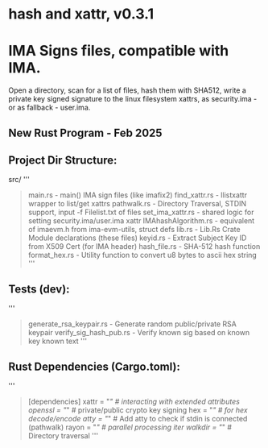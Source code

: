 # hash and xattr, v0.3.1
# IMA Signs files, compatible with IMA.
Open a directory, scan for a list of files, hash them with SHA512, write a private key signed signature 
to the linux filesystem xattrs, as security.ima - or as fallback - user.ima.

## New Rust Program - Feb 2025

## Project Dir Structure:
src/
'''
> main.rs		-	main() IMA sign files (like imafix2)
> find_xattr.rs	-	llistxattr wrapper to list/get xattrs
> pathwalk.rs	-	Directory Traversal, STDIN support, input -f Filelist.txt of files
> set_ima_xattr.rs - 	shared logic for setting security.ima/user.ima xattr
> IMAhashAlgorithm.rs - equivalent of imaevm.h from ima-evm-utils, struct defs
> lib.rs		-	Lib.Rs Crate Module declarations (these files)
> keyid.rs		-	Extract Subject Key ID from X509 Cert (for IMA header)
> hash_file.rs	-	SHA-512 hash function
> format_hex.rs	-	Utility function to convert u8 bytes to ascii hex string
'''
## Tests (dev):
'''
> generate_rsa_keypair.rs	-	Generate random public/private RSA keypair
> verify_sig_hash_pub.rs	-	Verify known sig based on known key known text
'''
## Rust Dependencies (Cargo.toml):
'''
> [dependencies]
> xattr = "*"      # interacting with extended attributes
> openssl = "*"  # private/public crypto key signing
> hex = "*"        # for hex decode/encode
> atty = "*"        # Add atty to check if stdin is connected (pathwalk)
> rayon = "*"      # parallel processing iter
> walkdir = "*"    # Directory traversal
'''
